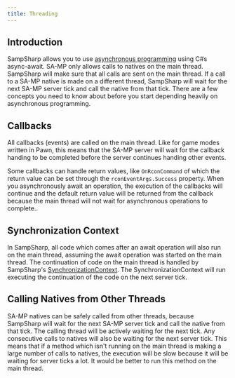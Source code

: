 ```yaml
---
title: Threading
---
```


Introduction
----
SampSharp allows you to use [asynchronous programming](https://docs.microsoft.com/en-us/dotnet/csharp/programming-guide/concepts/async/) using C#s async-await. SA-MP only allows calls to natives on the main thread. SampSharp will make sure that all calls are sent on the main thread. If a call to a SA-MP native is made on a different thread, SampSharp will wait for the next SA-MP server tick and call the native from that tick. There are a few concepts you need to know about before you start depending heavily on asynchronous programming.

Callbacks
---
All callbacks (events) are called on the main thread. Like for game modes written in Pawn, this means that the SA-MP server will wait for the callback handing to be completed before the server continues handing other events. 

Some callbacks can handle return values, like `OnRconCommand` of which the return value can be set through the `rconEventArgs.Success` property. When you asynchronously await an operation, the execution of the callbacks will continue and the default return value will be returned from the callback because the main thread will not wait for asynchronous operations to complete..

Synchronization Context
---
In SampSharp, all code which comes after an await operation will also run on the main thread, assuming the await operation was started on the main thread. The continuation of code on the main thread is handled by SampSharp's [SynchronizationContext](https://docs.microsoft.com/en-us/archive/msdn-magazine/2011/february/msdn-magazine-parallel-computing-it-s-all-about-the-synchronizationcontext). The SynchronizationContext will run executing the continuation of the code on the next server tick.

Calling Natives from Other Threads
---
SA-MP natives can be safely called from other threads, because SampSharp will wait for the next SA-MP server tick and call the native from that tick. The calling thread will be actively waiting for the next tick. Any consecutive calls to natives will also be waiting for the next server tick. This means that if a method which isn't running on the main thread is making a large number of calls to natives, the execution will be slow because it will be waiting for server ticks a lot. It would be better to run this method on the main thread.